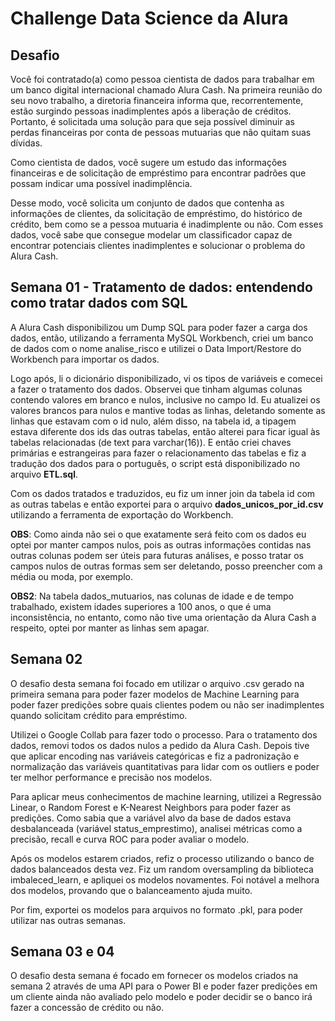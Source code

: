 # Challenge Data Science da Alura

## Desafio

Você foi contratado(a) como pessoa cientista de dados para trabalhar em um banco digital internacional chamado Alura Cash. Na primeira reunião do seu novo trabalho, a diretoria financeira informa que, recorrentemente, estão surgindo pessoas inadimplentes após a liberação de créditos. Portanto, é solicitada uma solução para que seja possível diminuir as perdas financeiras por conta de pessoas mutuarias que não quitam suas dívidas.

Como cientista de dados, você sugere um estudo das informações financeiras e de solicitação de empréstimo para encontrar padrões que possam indicar uma possível inadimplência.

Desse modo, você solicita um conjunto de dados que contenha as informações de clientes, da solicitação de empréstimo, do histórico de crédito, bem como se a pessoa mutuaria é inadimplente ou não. Com esses dados, você sabe que consegue modelar um classificador capaz de encontrar potenciais clientes inadimplentes e solucionar o problema do Alura Cash.

## Semana 01 - Tratamento de dados: entendendo como tratar dados com SQL

  A Alura Cash disponibilizou um Dump SQL para poder fazer a carga dos dados, então, utilizando a ferramenta MySQL Workbench, criei um banco de dados com o nome analise_risco e utilizei o Data Import/Restore do Workbench para importar os dados.
  
  Logo após, li o dicionário disponibilizado, vi os tipos de variáveis e comecei a fazer o tratamento dos dados. Observei que tinham algumas colunas contendo valores em branco e nulos, inclusive no campo Id. Eu atualizei os valores brancos para nulos e mantive todas as linhas, deletando somente as linhas que estavam com o id nulo, além disso, na tabela id, a tipagem estava diferente dos ids das outras tabelas, então alterei para ficar igual às tabelas relacionadas (de text para varchar(16)). E então criei chaves primárias e estrangeiras para fazer o relacionamento das tabelas e fiz a tradução dos dados para o português, o script está disponibilizado no arquivo **ETL.sql**.
  
  Com os dados tratados e traduzidos, eu fiz um inner join da tabela id com as outras tabelas e então exportei para o arquivo **dados_unicos_por_id.csv** utilizando a ferramenta de exportação do Workbench.
  
  **OBS**: Como ainda não sei o que exatamente será feito com os dados eu optei por manter campos nulos, pois as outras informações contidas nas outras colunas podem ser úteis para futuras análises, e posso tratar os campos nulos de outras formas sem ser deletando, posso preencher com a média ou moda, por exemplo.
  
  **OBS2**: Na tabela dados_mutuarios, nas colunas de idade e de tempo trabalhado, existem idades superiores a 100 anos, o que é uma inconsistência, no entanto, como não tive uma orientação da Alura Cash a respeito, optei por manter as linhas sem apagar.
  
  ## Semana 02 
  
  O desafio desta semana foi focado em utilizar o arquivo .csv gerado na primeira semana para poder fazer modelos de Machine Learning para poder fazer predições sobre quais clientes podem ou não ser inadimplentes quando solicitam crédito para empréstimo.
  
  Utilizei o Google Collab para fazer todo o processo. Para o tratamento dos dados, removi todos os dados nulos a pedido da Alura Cash. Depois tive que aplicar encoding nas variáveis categóricas e fiz a padronização e normalização das variáveis quantitativas para lidar com os outliers e poder ter melhor performance e precisão nos modelos.
  
  Para aplicar meus conhecimentos de machine learning, utilizei a Regressão Linear, o Random Forest e K-Nearest Neighbors para poder fazer as predições. Como sabia que a variável alvo da base de dados estava desbalanceada (variável status_emprestimo), analisei métricas como a precisão, recall e curva ROC para poder avaliar o modelo.
  
  Após os modelos estarem criados, refiz o processo utilizando o banco de dados balanceados desta vez. Fiz um random oversampling da biblioteca imbaleced_learn, e apliquei os modelos novamentes. Foi notável a melhora dos modelos, provando que o balanceamento ajuda muito.
  
  Por fim, exportei os modelos para arquivos no formato .pkl, para poder utilizar nas outras semanas.

  ## Semana 03 e 04

  O desafio desta semana é focado em fornecer os modelos criados na semana 2 através de uma API para o Power BI e poder fazer predições em um cliente ainda não avaliado pelo modelo e poder decidir se o banco irá fazer a concessão de crédito ou não.
